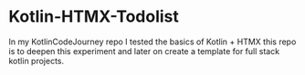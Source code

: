 # Kotlin-HTMX-Todolist
In my KotlinCodeJourney repo I tested the basics of Kotlin + HTMX this repo is to deepen this experiment and later on create a template for full stack kotlin projects.

